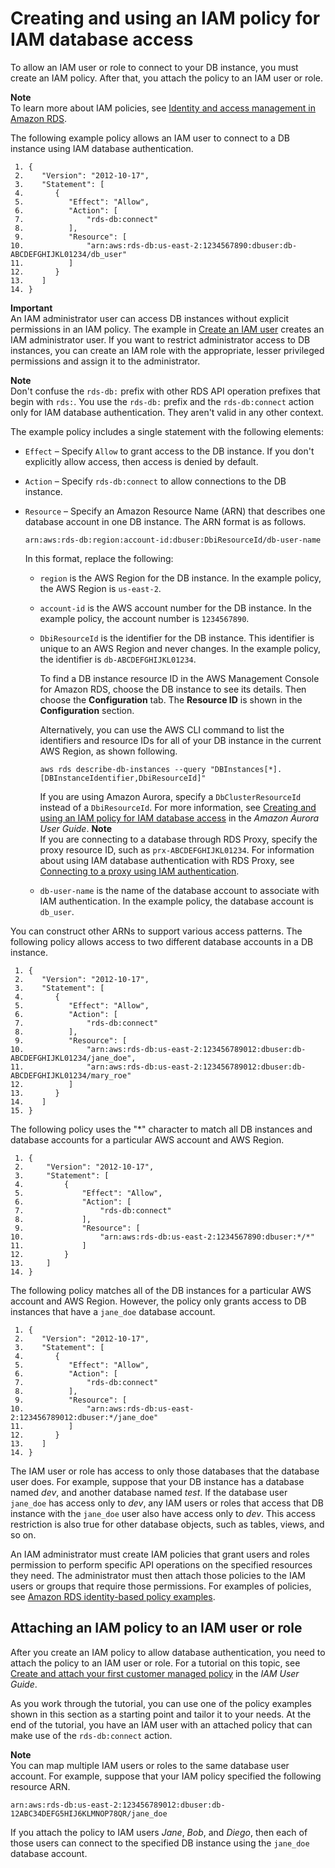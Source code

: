 # Creating and using an IAM policy for IAM database access<a name="UsingWithRDS.IAMDBAuth.IAMPolicy"></a>

To allow an IAM user or role to connect to your DB instance, you must create an IAM policy\. After that, you attach the policy to an IAM user or role\.

**Note**  
To learn more about IAM policies, see [Identity and access management in Amazon RDS](UsingWithRDS.IAM.md)\.

The following example policy allows an IAM user to connect to a DB instance using IAM database authentication\.

```
 1. {
 2.    "Version": "2012-10-17",
 3.    "Statement": [
 4.       {
 5.          "Effect": "Allow",
 6.          "Action": [
 7.              "rds-db:connect"
 8.          ],
 9.          "Resource": [
10.              "arn:aws:rds-db:us-east-2:1234567890:dbuser:db-ABCDEFGHIJKL01234/db_user"
11.          ]
12.       }
13.    ]
14. }
```

**Important**  
An IAM administrator user can access DB instances without explicit permissions in an IAM policy\. The example in [Create an IAM user](CHAP_SettingUp.md#CHAP_SettingUp.IAM) creates an IAM administrator user\. If you want to restrict administrator access to DB instances, you can create an IAM role with the appropriate, lesser privileged permissions and assign it to the administrator\. 

**Note**  
Don't confuse the `rds-db:` prefix with other RDS API operation prefixes that begin with `rds:`\. You use the `rds-db:` prefix and the `rds-db:connect` action only for IAM database authentication\. They aren't valid in any other context\. 

The example policy includes a single statement with the following elements:
+ `Effect` – Specify `Allow` to grant access to the DB instance\. If you don't explicitly allow access, then access is denied by default\.
+ `Action` – Specify `rds-db:connect` to allow connections to the DB instance\.
+ `Resource` – Specify an Amazon Resource Name \(ARN\) that describes one database account in one DB instance\. The ARN format is as follows\.

  ```
  arn:aws:rds-db:region:account-id:dbuser:DbiResourceId/db-user-name
  ```

  In this format, replace the following:
  + `region` is the AWS Region for the DB instance\. In the example policy, the AWS Region is `us-east-2`\.
  + `account-id` is the AWS account number for the DB instance\. In the example policy, the account number is `1234567890`\.
  + `DbiResourceId` is the identifier for the DB instance\. This identifier is unique to an AWS Region and never changes\. In the example policy, the identifier is `db-ABCDEFGHIJKL01234`\.

    To find a DB instance resource ID in the AWS Management Console for Amazon RDS, choose the DB instance to see its details\. Then choose the **Configuration** tab\. The **Resource ID** is shown in the **Configuration** section\.

    Alternatively, you can use the AWS CLI command to list the identifiers and resource IDs for all of your DB instance in the current AWS Region, as shown following\.

    ```
    aws rds describe-db-instances --query "DBInstances[*].[DBInstanceIdentifier,DbiResourceId]"
    ```

    If you are using Amazon Aurora, specify a `DbClusterResourceId` instead of a `DbiResourceId`\. For more information, see [ Creating and using an IAM policy for IAM database access](https://docs.aws.amazon.com/AmazonRDS/latest/AuroraUserGuide/UsingWithRDS.IAMDBAuth.IAMPolicy.html) in the *Amazon Aurora User Guide*\.
**Note**  
If you are connecting to a database through RDS Proxy, specify the proxy resource ID, such as `prx-ABCDEFGHIJKL01234`\. For information about using IAM database authentication with RDS Proxy, see [Connecting to a proxy using IAM authentication](rds-proxy-setup.md#rds-proxy-connecting-iam)\.
  + `db-user-name` is the name of the database account to associate with IAM authentication\. In the example policy, the database account is `db_user`\.

You can construct other ARNs to support various access patterns\. The following policy allows access to two different database accounts in a DB instance\.

```
 1. {
 2.    "Version": "2012-10-17",
 3.    "Statement": [
 4.       {
 5.          "Effect": "Allow",
 6.          "Action": [
 7.              "rds-db:connect"
 8.          ],
 9.          "Resource": [
10.              "arn:aws:rds-db:us-east-2:123456789012:dbuser:db-ABCDEFGHIJKL01234/jane_doe",
11.              "arn:aws:rds-db:us-east-2:123456789012:dbuser:db-ABCDEFGHIJKL01234/mary_roe"
12.          ]
13.       }
14.    ]
15. }
```

The following policy uses the "\*" character to match all DB instances and database accounts for a particular AWS account and AWS Region\. 

```
 1. {
 2.     "Version": "2012-10-17",
 3.     "Statement": [
 4.         {
 5.             "Effect": "Allow",
 6.             "Action": [
 7.                 "rds-db:connect"
 8.             ],
 9.             "Resource": [
10.                 "arn:aws:rds-db:us-east-2:1234567890:dbuser:*/*"
11.             ]
12.         }
13.     ]
14. }
```

The following policy matches all of the DB instances for a particular AWS account and AWS Region\. However, the policy only grants access to DB instances that have a `jane_doe` database account\.

```
 1. {
 2.    "Version": "2012-10-17",
 3.    "Statement": [
 4.       {
 5.          "Effect": "Allow",
 6.          "Action": [
 7.              "rds-db:connect"
 8.          ],
 9.          "Resource": [
10.              "arn:aws:rds-db:us-east-2:123456789012:dbuser:*/jane_doe"
11.          ]
12.       }
13.    ]
14. }
```

The IAM user or role has access to only those databases that the database user does\. For example, suppose that your DB instance has a database named *dev*, and another database named *test*\. If the database user `jane_doe` has access only to *dev*, any IAM users or roles that access that DB instance with the `jane_doe` user also have access only to *dev*\. This access restriction is also true for other database objects, such as tables, views, and so on\.

An IAM administrator must create IAM policies that grant users and roles permission to perform specific API operations on the specified resources they need\. The administrator must then attach those policies to the IAM users or groups that require those permissions\. For examples of policies, see [Amazon RDS identity\-based policy examples](security_iam_id-based-policy-examples.md)\.

## Attaching an IAM policy to an IAM user or role<a name="UsingWithRDS.IAMDBAuth.IAMPolicy.Attaching"></a>

After you create an IAM policy to allow database authentication, you need to attach the policy to an IAM user or role\. For a tutorial on this topic, see [ Create and attach your first customer managed policy](https://docs.aws.amazon.com/IAM/latest/UserGuide/tutorial_managed-policies.html) in the *IAM User Guide*\.

As you work through the tutorial, you can use one of the policy examples shown in this section as a starting point and tailor it to your needs\. At the end of the tutorial, you have an IAM user with an attached policy that can make use of the `rds-db:connect` action\.

**Note**  
You can map multiple IAM users or roles to the same database user account\. For example, suppose that your IAM policy specified the following resource ARN\.  

```
arn:aws:rds-db:us-east-2:123456789012:dbuser:db-12ABC34DEFG5HIJ6KLMNOP78QR/jane_doe
```
If you attach the policy to IAM users *Jane*, *Bob*, and *Diego*, then each of those users can connect to the specified DB instance using the `jane_doe` database account\.
